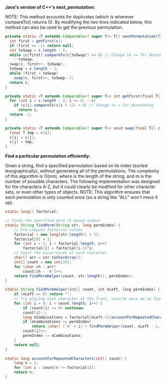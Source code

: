 **Java's version of C++'s next_permutation:**

NOTE: This method accounts for duplicates (which is wherever compareTo() returns 0). By modifying the two lines indicated below, this method can also be used to get the previous permutation.

```java
private static <T extends Comparable<? super T>> T[] nextPermutation(final T[] c) {
  int first = getFirst(c);
  if (first == -1) return null;
  int toSwap = c.length - 1;
  while (c[first].compareTo(c[toSwap]) >= 0) // Change to <= for descending
    --toSwap;
  swap(c, first++, toSwap);
  toSwap = c.length - 1;
  while (first < toSwap)
  	swap(c, first++, toSwap--);
  return c;
}

private static <T extends Comparable<? super T>> int getFirst(final T[] c) {
  for (int i = c.length - 2; i >= 0; --i)
    if (c[i].compareTo(c[i + 1]) < 0) // Change to > for descending
      return i;
  return -1;
}

private static <T extends Comparable<? super T>> void swap(final T[] c, final int i, final int j) {
  final T tmp = c[i];
  c[i] = c[j];
  c[j] = tmp;
}
```

**Find a particular permutation efficiently:**

Given a string, find a specified permutation based on its index (sorted lexographically), without generating all of the permutations. The complexity of this algorithm is O(nm), where is the length of the string, and m is the number of possible characters. The following implementation was designed for the characters A-Z, but it could clearly be modified for other character sets, or even other types of objects. NOTE: This algorithm ensures that each permutation is only counted once (so a string like "ALL" won't mess it up).

```java
static long[] factorial;        

// Finds the specified perm (1-based index)
static String findPerm(String str, long permIndex) {
    // Pre-compute factorial values
    factorial = new long[str.length() + 1];
    factorial[0] = 1;
    for (int i = 1; i < factorial.length; i++)
        factorial[i] = factorial[i-1]*i;
    // Count the occurrences of each character
    char[] arr = str.toCharArray();
    int[] count = new int[26];
    for (char ch : arr)
        count[ch - 'A']++;
    return findPermHelper(count, str.length(), permIndex);
}

static String findPermHelper(int[] count, int nLeft, long permIndex) {
	if (nLeft == 0) return "";
	// Try placing each character at the front, recurse once we've found the right one
	for (int i = 0; i < count.length; i++) {
		if (count[i] == 0) continue;
		count[i]--;
		long nCombinations = factorial[nLeft-1]/accountForRepeatedCharacters(count);
		if (nCombinations >= permIndex)
			return (char) ('A' + i) + findPermHelper(count, nLeft - 1, permIndex);
		count[i]++;
		permIndex -= nCombinations;
	}
	return null;
}

static long accountForRepeatedCharacters(int[] count) {
	long n = 1;
	for (int i : count)n *= factorial[i];
	return n;
}
```
